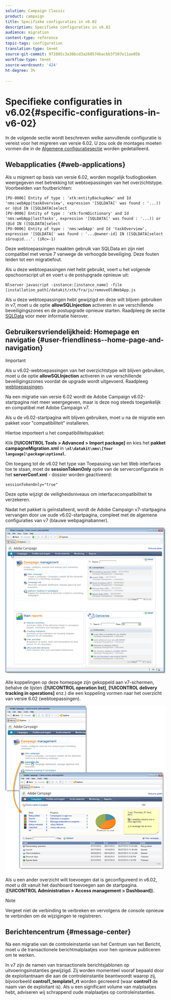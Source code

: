 ```yaml
---
solution: Campaign Classic
product: campaign
title: Specifieke configuraties in v6.02
description: Specifieke configuraties in v6.02
audience: migration
content-type: reference
topic-tags: configuration
translation-type: tm+mt
source-git-commit: 972885c3a38bcd3a260574bacbb3f507e11ae05b
workflow-type: tm+mt
source-wordcount: '424'
ht-degree: 3%

---
```



# Specifieke configuraties in v6.02{#specific-configurations-in-v6-02}

In de volgende sectie wordt beschreven welke aanvullende configuratie is vereist voor het migreren van versie 6.02. U zou ook de montages moeten vormen die in de [Algemene configuratiesectie](../../migration/using/general-configurations.md) worden gedetailleerd.

## Webapplicaties {#web-applications}

Als u migreert op basis van versie 6.02, worden mogelijk foutlogboeken weergegeven met betrekking tot webtoepassingen van het overzichtstype. Voorbeelden van foutberichten:

```
[PU-0006] Entity of type : 'xtk:entityBackupNew' and Id 'nms:webApp|taskOverview', expression '[SQLDATA[' was found : '...)) or (@id IN ([SQLDATA[select 
[PU-0006] Entity of type : 'xtk:formDictionary' and Id 'nms:webApp|lastTasks', expression '[SQLDATA[' was found : '...)) or (@id IN ([SQLDATA[select 
[PU-0006] Entity of type : 'nms:webApp' and Id 'taskOverview', expression '[SQLDATA[' was found : '...@owner-id] IN ([SQLDATA[select iGroupid...'. (iRc=-1)
```

Deze webtoepassingen maakten gebruik van SQLData en zijn niet compatibel met versie 7 vanwege de verhoogde beveiliging. Deze fouten leiden tot een migratiefout.

Als u deze webtoepassingen niet hebt gebruikt, voert u het volgende opschoonscript uit en voert u de postupgrade opnieuw uit:

```
Nlserver javascript -instance:[instance_name] -file [installation_path]/datakit/xtk/fra/js/removeOldWebApp.js
```

Als u deze webtoepassingen hebt gewijzigd en deze wilt blijven gebruiken in v7, moet u de optie **allowSQLInjection** activeren in uw verschillende beveiligingszones en de postupgrade opnieuw starten. Raadpleeg de sectie [SQLData](../../migration/using/general-configurations.md#sqldata) voor meer informatie hierover.

## Gebruikersvriendelijkheid: Homepage en navigatie {#user-friendliness--home-page-and-navigation}

>[!IMPORTANT]
>
>Als u v6.02-webtoepassingen van het overzichtstype wilt blijven gebruiken, moet u de optie **allowSQLInjection** activeren in uw verschillende beveiligingszones voordat de upgrade wordt uitgevoerd. Raadpleeg [webtoepassingen](#web-applications).

Na een migratie van versie 6.02 wordt de Adobe Campaign v6.02-startpagina niet meer weergegeven, maar is deze nog steeds toegankelijk en compatibel met Adobe Campaign v7.

Als u de v6.02-startpagina wilt blijven gebruiken, moet u na de migratie een pakket voor &quot;compatibiliteit&quot; installeren.

Hiertoe importeert u het compatibiliteitspakket:

Klik **[!UICONTROL Tools > Advanced > Import package]** en kies het **pakket campagneMigration.xml** in **`\nl\datakit\nms\[Your language]\package\optional`**.

Om toegang tot de v6.02 het type van Toepassing van het Web interfaces toe te staan, moet de **sessionTokenOnly** optie van de serverconfiguratie in het **serverConf.xml** - dossier worden geactiveerd:

```
sessionTokenOnly="true"
```

Deze optie wijzigt de veiligheidsniveaus om interfacecompatibiliteit te verzekeren.

Nadat het pakket is geïnstalleerd, wordt de Adobe Campaign v7-startpagina vervangen door uw oude v6.02-startpagina, compleet met de algemene configuraties van v7 (blauwe webpaginabanner).

![](assets/dashboards.png)

Alle koppelingen op deze homepage zijn gekoppeld aan v7-schermen, behalve de lijsten (**[!UICONTROL operation list]**, **[!UICONTROL delivery tracking in operations]** enz.) die een koppeling vormen naar het overzicht van versie 6.02 (webtoepassingen).

![](assets/dashboards2.png)

Als u een ander overzicht wilt toevoegen dat is geconfigureerd in v6.02, moet u dit vanuit het dashboard toevoegen aan de startpagina. (**[!UICONTROL Administration > Access management > Dashboard]**).

>[!NOTE]
>
>Vergeet niet de verbinding te verbreken en vervolgens de console opnieuw te verbinden om de wijzigingen te registreren.

## Berichtencentrum {#message-center}

Na een migratie van de controleinstantie van het Centrum van het Bericht, moet u de transactionele berichtmalplaatjes voor hen opnieuw publiceren om te werken.

In v7 zijn de namen van transactionele berichtsjablonen op uitvoeringsinstanties gewijzigd. Zij worden momenteel vooraf bepaald door de exploitantnaam die aan de controleinstantie beantwoordt waarop zij, bijvoorbeeld **control1_template1_rt** worden gecreeerd (waar **control1** de naam van de exploitant is). Als u een significant volume van malplaatjes hebt, adviseren wij schrappend oude malplaatjes op controleinstanties.
